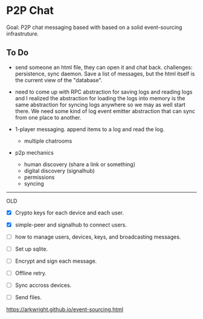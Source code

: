 # P2P Chat

Goal: P2P chat messaging based with based on a solid event-sourcing infrastruture.

## To Do

- send someone an html file, they can open it and chat back. challenges: persistence, sync daemon. Save a list of messages, but the html itself is the current view of the "database".

- need to come up with RPC abstraction for saving logs and reading logs and I realized the abstraction for loading the logs into memory is the same abstraction for syncing logs anywhere so we may as well start there. We need some kind of log event emitter abstraction that can sync from one place to another.

- 1-player messaging. append items to a log and read the log.
	- multiple chatrooms
- p2p mechanics
	- human discovery (share a link or something)
	- digital discovery (signalhub)
	- permissions
	- syncing

---

OLD

- [x] Crypto keys for each device and each user.
- [x] simple-peer and signalhub to connect users.
- [ ] how to manage users, devices, keys, and broadcasting messages.
- [ ] Set up sqlite.
- [ ] Encrypt and sign each message.
- [ ] Offline retry.
- [ ] Sync accross devices.
- [ ] Send files.



https://arkwright.github.io/event-sourcing.html
